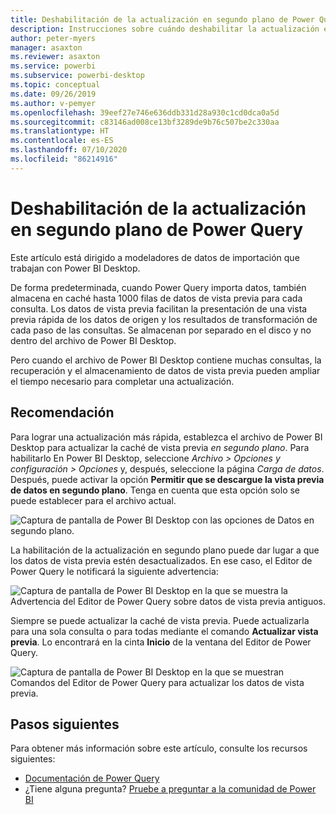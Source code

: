 ```yaml
---
title: Deshabilitación de la actualización en segundo plano de Power Query
description: Instrucciones sobre cuándo deshabilitar la actualización en segundo plano de Power Query.
author: peter-myers
manager: asaxton
ms.reviewer: asaxton
ms.service: powerbi
ms.subservice: powerbi-desktop
ms.topic: conceptual
ms.date: 09/26/2019
ms.author: v-pemyer
ms.openlocfilehash: 39eef27e746e636ddb331d28a930c1cd0dca0a5d
ms.sourcegitcommit: c83146ad008ce13bf3289de9b76c507be2c330aa
ms.translationtype: HT
ms.contentlocale: es-ES
ms.lasthandoff: 07/10/2020
ms.locfileid: "86214916"
---
```

# <a name="disable-power-query-background-refresh"></a>Deshabilitación de la actualización en segundo plano de Power Query

Este artículo está dirigido a modeladores de datos de importación que trabajan con Power BI Desktop.

De forma predeterminada, cuando Power Query importa datos, también almacena en caché hasta 1000 filas de datos de vista previa para cada consulta. Los datos de vista previa facilitan la presentación de una vista previa rápida de los datos de origen y los resultados de transformación de cada paso de las consultas. Se almacenan por separado en el disco y no dentro del archivo de Power BI Desktop.

Pero cuando el archivo de Power BI Desktop contiene muchas consultas, la recuperación y el almacenamiento de datos de vista previa pueden ampliar el tiempo necesario para completar una actualización.

## <a name="recommendation"></a>Recomendación

Para lograr una actualización más rápida, establezca el archivo de Power BI Desktop para actualizar la caché de vista previa _en segundo plano_. Para habilitarlo En Power BI Desktop, seleccione _Archivo > Opciones y configuración > Opciones_ y, después, seleccione la página _Carga de datos_. Después, puede activar la opción **Permitir que se descargue la vista previa de datos en segundo plano**. Tenga en cuenta que esta opción solo se puede establecer para el archivo actual.

![Captura de pantalla de Power BI Desktop con las opciones de Datos en segundo plano.](media/power-query-background-refresh/power-query-options-background-data.png)

La habilitación de la actualización en segundo plano puede dar lugar a que los datos de vista previa estén desactualizados. En ese caso, el Editor de Power Query le notificará la siguiente advertencia:

![Captura de pantalla de Power BI Desktop en la que se muestra la Advertencia del Editor de Power Query sobre datos de vista previa antiguos.](media/power-query-background-refresh/power-query-preview-data-old.png)

Siempre se puede actualizar la caché de vista previa. Puede actualizarla para una sola consulta o para todas mediante el comando **Actualizar vista previa**. Lo encontrará en la cinta **Inicio** de la ventana del Editor de Power Query.

![Captura de pantalla de Power BI Desktop en la que se muestran Comandos del Editor de Power Query para actualizar los datos de vista previa.](media/power-query-background-refresh/power-query-refresh-preview-data.png)

## <a name="next-steps"></a>Pasos siguientes

Para obtener más información sobre este artículo, consulte los recursos siguientes:

- [Documentación de Power Query](/power-query/)
- ¿Tiene alguna pregunta? [Pruebe a preguntar a la comunidad de Power BI](https://community.powerbi.com/)
